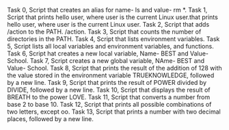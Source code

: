 Task 0, Script that creates an alias for name- ls and value- rm *.
Task 1, Script that prints hello user, where user is the current Linux user.that prints hello user, where user is the current Linux user.
Task 2, Script that adds /action to the PATH. /action.
Task 3, Script that counts the number of directories in the PATH.
Task 4, Script that lists environment variables.
Task 5, Script lists all local variables and environment variables, and functions.
Task 6, Script hat creates a new local variable, Name- BEST and Value- School.
Task 7, Script creates a new global variable, NAme- BEST and Value- School.
Task 8, Script that prints the result of the addition of 128 with the value stored in the environment variable TRUEKNOWLEDGE, followed by a new line.
Task 9, Script that prints the result of POWER divided by DIVIDE, followed by a new line.
Task 10, Script that displays the result of BREATH to the power LOVE.
Task 11, Script that converts a number from base 2 to base 10.
Task 12, Script that prints all possible combinations of two letters, except oo.
Task 13, Script that prints a number with two decimal places, followed by a new line.

